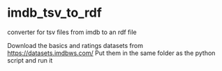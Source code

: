 # imdb_tsv_to_rdf
converter for tsv files from imdb to an rdf file

Download the basics and ratings datasets from https://datasets.imdbws.com/
Put them in the same folder as the python script and run it
